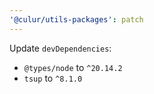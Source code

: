 ```yaml
---
'@culur/utils-packages': patch
---
```


Update `devDependencies`:
  - `@types/node` to `^20.14.2`
  - `tsup` to `^8.1.0`
